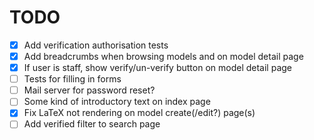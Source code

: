 # TODO    
- [x] Add verification authorisation tests
- [x] Add breadcrumbs when browsing models and on model detail page
- [x] If user is staff, show verify/un-verify button on model detail page
- [ ] Tests for filling in forms
- [ ] Mail server for password reset?
- [ ] Some kind of introductory text on index page
- [x] Fix LaTeX not rendering on model create(/edit?) page(s)
- [ ] Add verified filter to search page
